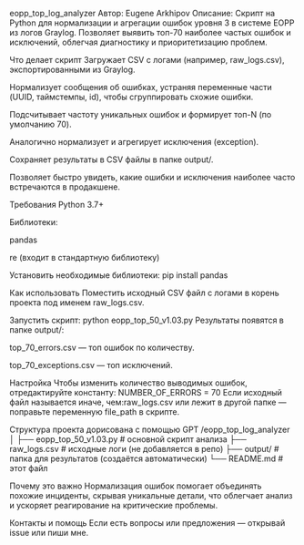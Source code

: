 eopp_top_log_analyzer
Автор: Eugene Arkhipov
Описание: Скрипт на Python для нормализации и агрегации ошибок уровня 3 в системе EOPP из логов Graylog.
Позволяет выявить топ-70 наиболее частых ошибок и исключений, облегчая диагностику и приоритетизацию проблем.

Что делает скрипт
Загружает CSV с логами (например, raw_logs.csv), экспортированными из Graylog.

Нормализует сообщения об ошибках, устраняя переменные части (UUID, таймстемпы, id), чтобы сгруппировать схожие ошибки.

Подсчитывает частоту уникальных ошибок и формирует топ-N (по умолчанию 70).

Аналогично нормализует и агрегирует исключения (exception).

Сохраняет результаты в CSV файлы в папке output/.

Позволяет быстро увидеть, какие ошибки и исключения наиболее часто встречаются в продакшене.

Требования
Python 3.7+

Библиотеки:

pandas

re (входит в стандартную библиотеку)

Установить необходимые библиотеки:
pip install pandas

Как использовать
Поместить исходный CSV файл с логами в корень проекта под именем raw_logs.csv.

Запустить скрипт:
python eopp_top_50_v1.03.py
Результаты появятся в папке output/:

top_70_errors.csv — топ ошибок по количеству.

top_70_exceptions.csv — топ исключений.

Настройка
Чтобы изменить количество выводимых ошибок, отредактируйте константу:
NUMBER_OF_ERRORS = 70
Если исходный файл называется иначе, чем:raw_logs.csv или лежит в другой папке — поправьте переменную file_path в скрипте.

Структура проекта дорисована с помощью GPT
/eopp_top_log_analyzer
│
├── eopp_top_50_v1.03.py   # основной скрипт анализа
├── raw_logs.csv           # исходные логи (не добавляется в репо)
├── output/                # папка для результатов (создаётся автоматически)
└── README.md              # этот файл

Почему это важно
Нормализация ошибок помогает объединять похожие инциденты, скрывая уникальные детали, что облегчает анализ и ускоряет реагирование на критические проблемы.

Контакты и помощь
Если есть вопросы или предложения — открывай issue или пиши мне.
